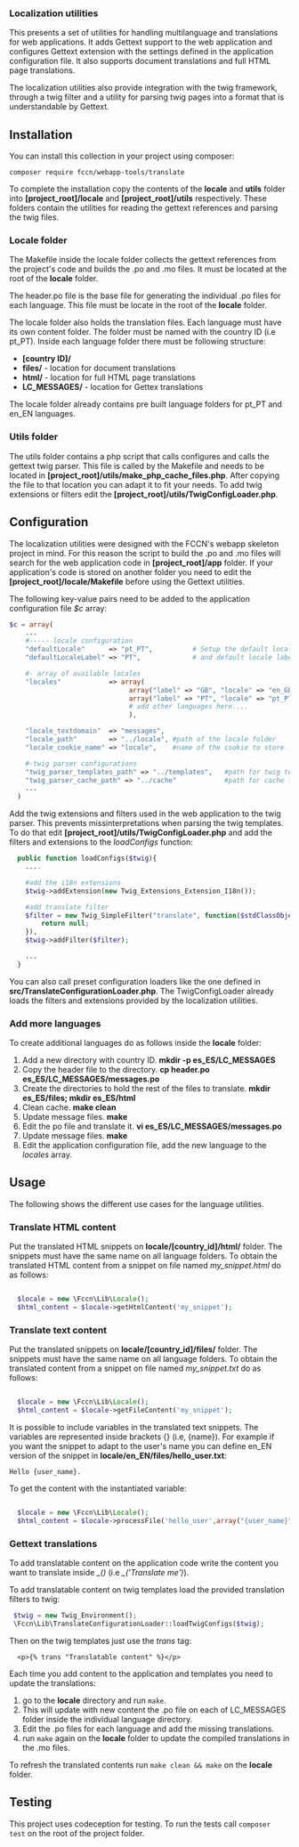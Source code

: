 
### Localization utilities

This presents a set of utilities for handling multilanguage and translations for web applications. It adds Gettext support to the web application and configures Gettext extension with the settings defined in the application configuration file. It also supports document translations and full HTML page translations.

The localization utilities also provide integration with the twig framework, through a twig filter and a utility for parsing twig pages into a format that is understandable by Gettext.

## Installation

You can install this collection in your project using composer:
```
composer require fccn/webapp-tools/translate

```

To complete the installation copy the contents of the **locale** and **utils** folder into **[project_root]/locale** and **[project_root]/utils** respectively. These folders contain the utilities for reading the gettext references and parsing the twig files.

### Locale folder

The Makefile inside the locale folder collects the gettext references from the project's code and builds the .po and .mo files. It must be located at the root of the **locale** folder.

The header.po file is the base file for generating the individual .po files for each language. This file must be locate in the root of the **locale** folder.

The locale folder also holds the translation files. Each language must have its own content folder. The folder must be named with the country ID (i.e pt_PT). Inside each language folder there must be following structure:

- **[country ID]/**
 - **files/** - location for document translations
 - **html/** - location for full HTML page translations
 - **LC_MESSAGES/** - location for Gettex translations

The locale folder already contains pre built language folders for pt_PT and en_EN languages.

### Utils folder

The utils folder contains a php script that calls configures and calls the gettext twig parser.
This file is called by the Makefile and needs to be located in **[project_root]/utils/make_php_cache_files.php**. After copying the file to that location you can adapt it to fit your needs. To add twig extensions or filters edit the **[project_root]/utils/TwigConfigLoader.php**.

## Configuration

The localization utilities were designed with the FCCN's webapp skeleton project in mind. For this reason the script to build the .po and .mo files will search for the web application code in **[project_root]/app** folder. If your application's code is stored on another folder you need to edit the **[project_root]/locale/Makefile** before using the Gettext utilities.

The following key-value pairs need to be added to the application configuration file *$c* array:
```php
$c = array(
    ...
    #----- locale configuration
    "defaultLocale"      => "pt_PT",          # Setup the default locale
    "defaultLocaleLabel" => "PT",             # and default locale label

    #- array of available locales
    "locales"            => array(
                              array("label" => "GB", "locale" => "en_GB", "flag_alt" => "English flag", "language" => "English"),
                              array("label" => "PT", "locale" => "pt_PT", "flag_alt" => "Portuguese flag", "language" => "Português"),
                              # add other languages here....
                              ),

    "locale_textdomain"  => "messages",
    "locale_path"        => "../locale", #path of the locale folder
    "locale_cookie_name" => "locale",    #name of the cookie to store locale information

    #-twig parser configurations
    "twig_parser_templates_path" => "../templates",   #path for twig templates folder
    "twig_parser_cache_path" => "../cache"            #path for cache folder
    ...
  )
```

Add the twig extensions and filters used in the web application to the twig parser. This prevents missinterpretations when parsing the twig templates. To do that edit **[project_root]/utils/TwigConfigLoader.php** and add the filters and extensions to the *loadConfigs* function:
```php
  public function loadConfigs($twig){
    ....

    #add the i18n extensions
    $twig->addExtension(new Twig_Extensions_Extension_I18n());

    #add translate filter
    $filter = new Twig_SimpleFilter("translate", function($stdClassObject) {
        return null;
    }),
    $twig->addFilter($filter);

    ...
  }
```
You can also call preset configuration loaders like the one defined in **src/TranslateConfigurationLoader.php**. The TwigConfigLoader already loads the filters and extensions provided by the localization utilities.

### Add more languages

To create additional languages do as follows inside the **locale** folder:

1. Add a new directory with country ID. **mkdir -p es_ES/LC_MESSAGES**
1. Copy the header file to the directory. **cp header.po es_ES/LC_MESSAGES/messages.po**
1. Create the directories to hold the rest of the files to translate. **mkdir es_ES/files; mkdir es_ES/html**
1. Clean cache. **make clean**
1. Update message files. **make**
1. Edit the po file and translate it. **vi es_ES/LC_MESSAGES/messages.po**
1. Update message files. **make**
1. Edit the application configuration file, add the new language to the *locales* array.

## Usage

The following shows the different use cases for the language utilities.

### Translate HTML content

Put the translated HTML snippets on **locale/[country_id]/html/** folder. The snippets must have the same name on all language folders. To obtain the translated HTML content from a snippet on file named *my_snippet.html* do as follows:
```php

  $locale = new \Fccn\Lib\Locale();
  $html_content = $locale->getHtmlContent('my_snippet');

```

### Translate text content

Put the translated snippets on **locale/[country_id]/files/** folder. The snippets must have the same name on all language folders. To obtain the translated content from a snippet on file named *my_snippet.txt* do as follows:
```php

  $locale = new \Fccn\Lib\Locale();
  $html_content = $locale->getFileContent('my_snippet');

```

It is possible to include variables in the translated text snippets. The variables are represented inside brackets {} (i.e, {name}). For example if you want the snippet to adapt to the user's name you can define en_EN version of the snippet in **locale/en_EN/files/hello_user.txt**:
```
Hello {user_name}.

```
To get the content with the instantiated variable:
```php

  $locale = new \Fccn\Lib\Locale();
  $html_content = $locale->processFile('hello_user',array("{user_name}" => "New User"));

```

### Gettext translations

To add translatable content on the application code write the content you want to translate inside *_()* (i.e *_('Translate me')*).

To add translatable content on twig templates load the provided translation filters to twig:
```php
 $twig = new Twig_Environment();
 \Fccn\Lib\TranslateConfigurationLoader::loadTwigConfigs($twig);

```

Then on the twig templates just use the *trans* tag:
```
  <p>{% trans "Translatable content" %}</p>

```
Each time you add content to the application and templates you need to update the translations:
1. go to the **locale** directory and run ``make``.
1. This will update with new content the .po file on each of LC_MESSAGES folder inside the individual language directory.
1. Edit the .po files for each language and add the missing translations.
1. run ``make`` again on the **locale** folder to update the compiled translations in the .mo files.

To refresh the translated contents run ``make clean && make`` on the **locale** folder.

## Testing

This project uses codeception for testing. To run the tests call ``composer test`` on the root of the project folder.
